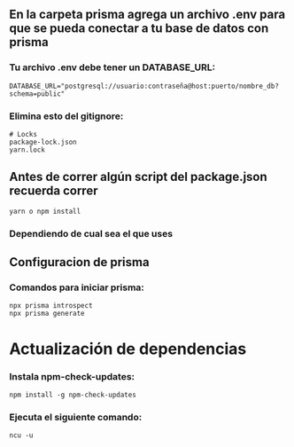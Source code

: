 ## En la carpeta prisma agrega un archivo .env para que se pueda conectar a tu base de datos con prisma

### Tu archivo .env debe tener un DATABASE_URL:

```
DATABASE_URL="postgresql://usuario:contraseña@host:puerto/nombre_db?schema=public"
```

### Elimina esto del gitignore:

```
# Locks
package-lock.json
yarn.lock
```

## Antes de correr algún script del package.json recuerda correr

```
yarn o npm install
```

### Dependiendo de cual sea el que uses

## Configuracion de prisma

### Comandos para iniciar prisma:

```
npx prisma introspect
npx prisma generate
```

# Actualización de dependencias
### Instala npm-check-updates:
```
npm install -g npm-check-updates
```
### Ejecuta el siguiente comando:
```
ncu -u
```


